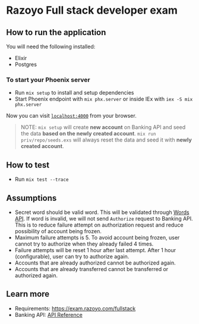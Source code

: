 # Razoyo Full stack developer exam

## How to run the application

You will need the following installed:

  * Elixir
  * Postgres

### To start your Phoenix server

  * Run `mix setup` to install and setup dependencies
  * Start Phoenix endpoint with `mix phx.server` or inside IEx with `iex -S mix phx.server`

Now you can visit [`localhost:4000`](http://localhost:4000) from your browser.

> NOTE: 
> `mix setup` will create **new account** on Banking API and seed the data **based on the newly created account**.
> `mix run priv/repo/seeds.exs` will always reset the data and seed it with **newly created account**.

## How to test
  * Run `mix test --trace`

## Assumptions
  * Secret word should be valid word. This will be validated through [Words API](https://www.wordsapi.com/). If word is invalid, we will not send `Authorize` request to Banking API. This is to reduce failure attempt on authorization request and reduce possibility of account being frozen.
  * Maximum failure attempts is 5. To avoid account being frozen, user cannot try to authorize when they already failed 4 times. 
  * Failure attempts will be reset 1 hour after last attempt. After 1 hour (configurable), user can try to authorize again.  
  * Accounts that are already authorized cannot be authorized again.
  * Accounts that are already transferred cannot be transferred or authorized again.

## Learn more

  * Requirements: https://exam.razoyo.com/fullstack
  * Banking API: [API Reference](https://editor.swagger.io/?url=https%3A%2F%2Fstorage.googleapis.com%2Frazoyo-exam-spec%2Fbanking.yaml%3Fv%3D22.05.06)
  